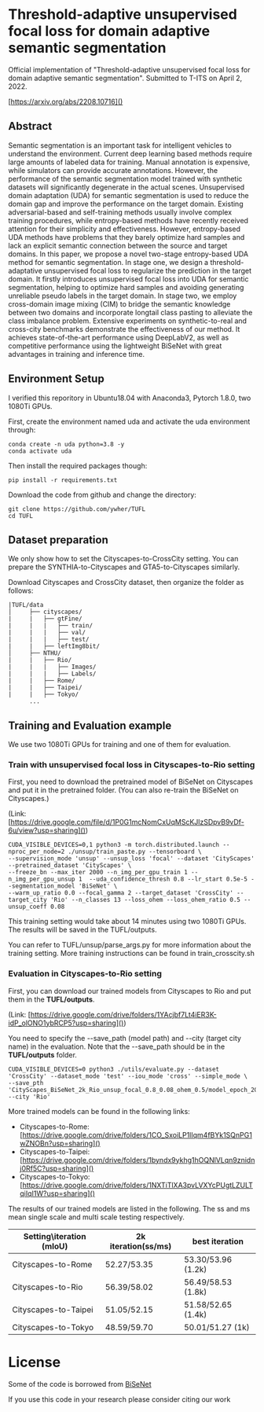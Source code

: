 # Threshold-adaptive unsupervised focal loss for domain adaptive semantic segmentation

Official implementation of "Threshold-adaptive unsupervised focal loss for domain adaptive semantic segmentation". Submitted to T-ITS on April 2, 2022.

[https://arxiv.org/abs/2208.10716]()

## Abstract

Semantic segmentation is an important task for intelligent vehicles to understand the environment. Current deep learning based methods require large amounts of labeled data for training. Manual annotation is expensive, while simulators can provide accurate annotations. However, the performance of the semantic segmentation model trained with synthetic datasets will significantly degenerate in the actual scenes. Unsupervised domain adaptation (UDA) for semantic segmentation is used to reduce the domain gap and improve the performance on the target domain. Existing adversarial-based and self-training methods usually involve complex training procedures, while entropy-based methods have recently received attention for their simplicity and effectiveness. However, entropy-based UDA methods have problems that they barely optimize hard samples and lack an explicit semantic connection between the source and target domains. In this paper, we propose a novel two-stage entropy-based UDA method for semantic segmentation. In stage one, we design a threshold-adaptative unsupervised focal loss to regularize the prediction in the target domain. It firstly introduces unsupervised focal loss into UDA for semantic segmentation, helping to optimize hard samples and avoiding generating unreliable pseudo labels in the target domain. In stage two, we employ cross-domain image mixing (CIM) to bridge the semantic knowledge between two domains and incorporate longtail class pasting to alleviate the class imbalance problem. Extensive experiments on synthetic-to-real and cross-city benchmarks demonstrate the effectiveness of our method. It achieves state-of-the-art performance using DeepLabV2, as well as competitive performance using the lightweight BiSeNet with great advantages in training and inference time.

## Environment Setup

I verified this reporitory in Ubuntu18.04 with Anaconda3, Pytorch 1.8.0, two 1080Ti GPUs.

First, create the environment named uda and activate the uda environment through:

```
conda create -n uda python=3.8 -y
conda activate uda
```

Then install the required packages though:

```
pip install -r requirements.txt 
```

Download the code from github and change the directory:

```
git clone https://github.com/ywher/TUFL
cd TUFL
```

## Dataset preparation

We only show how to set the Cityscapes-to-CrossCity setting. You can prepare the SYNTHIA-to-Cityscapes and GTA5-to-Cityscapes similarly.

Download Cityscapes and CrossCity dataset, then organize the folder as follows:

```
|TUFL/data
│     ├── cityscapes/   
|     |   ├── gtFine/
|     |   |   ├── train/
|     |   |   ├── val/
|     |   |   ├── test/
|     |   ├── leftImg8bit/
│     ├── NTHU/
|     |   ├── Rio/
|     |   |   ├── Images/
|     |   |   ├── Labels/
|     |   ├── Rome/
|     |   ├── Taipei/
|     |   ├── Tokyo/
      ...
```

## Training and Evaluation example

We use two 1080Ti GPUs for training and one of them for evaluation.

### Train with unsupervised focal loss in Cityscapes-to-Rio setting

First, you need to download the pretrained model of BiSeNet on Cityscapes and put it in the pretrained folder.  (You can also re-train the BiSeNet on Cityscapes.)

(Link: [https://drive.google.com/file/d/1P0G1mcNomCxUqMScKJlzSDpvB9vDf-6u/view?usp=sharing]())

```
CUDA_VISIBLE_DEVICES=0,1 python3 -m torch.distributed.launch --nproc_per_node=2 ./unsup/train_paste.py --tensorboard \
--supervision_mode 'unsup' --unsup_loss 'focal' --dataset 'CityScapes' --pretrained_dataset 'CityScapes' \
--freeze_bn --max_iter 2000 --n_img_per_gpu_train 1 --n_img_per_gpu_unsup 1  --uda_confidence_thresh 0.8 --lr_start 0.5e-5 --segmentation_model 'BiSeNet' \
--warm_up_ratio 0.0 --focal_gamma 2 --target_dataset 'CrossCity' --target_city 'Rio' --n_classes 13 --loss_ohem --loss_ohem_ratio 0.5 --unsup_coeff 0.08
```

This training setting would take about 14 minutes using two 1080Ti GPUs. The results will be saved in the TUFL/outputs.

You can refer to TUFL/unsup/parse_args.py for more information about the training setting. More training instructions can be found in train_crosscity.sh

### Evaluation in Cityscapes-to-Rio setting

First, you can download our trained models from Cityscapes to Rio and put them in the **TUFL/outputs**.

(Link: [https://drive.google.com/drive/folders/1YAcjbf7Lt4iER3K-idP_olONO1ybRCP5?usp=sharing]())

You need to specify the --save_path (model path) and --city (target city name) in the evaluation. Note that the --save_path should be in the **TUFL/outputs** folder.

```
CUDA_VISIBLE_DEVICES=0 python3 ./utils/evaluate.py --dataset 'CrossCity' --dataset_mode 'test' --iou_mode 'cross' --simple_mode \
--save_pth 'CityScapes_BiSeNet_2k_Rio_unsup_focal_0.8_0.08_ohem_0.5/model_epoch_2000.pth' --city 'Rio'
```

More trained models can be found in the following links:

* Cityscapes-to-Rome: [https://drive.google.com/drive/folders/1CO_SxoiLP1lIqm4fBYk1SQnPG1wZNOBn?usp=sharing]()
* Cityscapes-to-Taipei: [https://drive.google.com/drive/folders/1byndx9ykhg1hOQNlVLqn9znidnj0Rf5C?usp=sharing]()
* Cityscapes-to-Tokyo: [https://drive.google.com/drive/folders/1NXTiTlXA3pvLVXYcPUgtLZULTqiIqI1W?usp=sharing]()

The results of our trained models are listed in the following. The ss and ms mean single scale and multi scale testing respectively.

| Setting\iteration (mIoU) | 2k iteration(ss/ms) | best iteration     |
| ------------------------ | ------------------- | ------------------ |
| Cityscapes-to-Rome       | 52.27/53.35         | 53.30/53.96 (1.2k) |
| Cityscapes-to-Rio        | 56.39/58.02         | 56.49/58.53 (1.8k) |
| Cityscapes-to-Taipei     | 51.05/52.15         | 51.58/52.65 (1.4k) |
| Cityscapes-to-Tokyo      | 48.59/59.70         | 50.01/51.27 (1k)   |

# License

Some of the code is borrowed from [BiSeNet](https://github.com/CoinCheung/BiSeNet)

If you use this code in your research please consider citing our work

```

```
